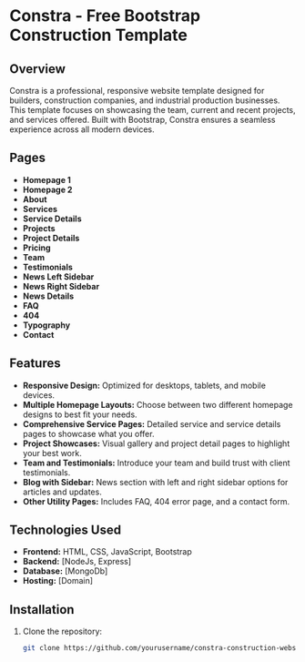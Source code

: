# Constra - Free Bootstrap Construction Template

## Overview
Constra is a professional, responsive website template designed for builders, construction companies, and industrial production businesses. This template focuses on showcasing the team, current and recent projects, and services offered. Built with Bootstrap, Constra ensures a seamless experience across all modern devices.

## Pages

- **Homepage 1**
- **Homepage 2**
- **About**
- **Services**
- **Service Details**
- **Projects**
- **Project Details**
- **Pricing**
- **Team**
- **Testimonials**
- **News Left Sidebar**
- **News Right Sidebar**
- **News Details**
- **FAQ**
- **404**
- **Typography**
- **Contact**

## Features
- **Responsive Design:** Optimized for desktops, tablets, and mobile devices.
- **Multiple Homepage Layouts:** Choose between two different homepage designs to best fit your needs.
- **Comprehensive Service Pages:** Detailed service and service details pages to showcase what you offer.
- **Project Showcases:** Visual gallery and project detail pages to highlight your best work.
- **Team and Testimonials:** Introduce your team and build trust with client testimonials.
- **Blog with Sidebar:** News section with left and right sidebar options for articles and updates.
- **Other Utility Pages:** Includes FAQ, 404 error page, and a contact form.

## Technologies Used
- **Frontend:** HTML, CSS, JavaScript, Bootstrap
- **Backend:** [NodeJs, Express]
- **Database:** [MongoDb]
- **Hosting:** [Domain]

## Installation
1. Clone the repository:
   ```bash
   git clone https://github.com/yourusername/constra-construction-website.git
